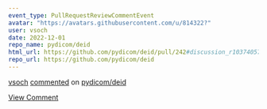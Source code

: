 ```yaml
---
event_type: PullRequestReviewCommentEvent
avatar: "https://avatars.githubusercontent.com/u/814322?"
user: vsoch
date: 2022-12-01
repo_name: pydicom/deid
html_url: https://github.com/pydicom/deid/pull/242#discussion_r1037405701
repo_url: https://github.com/pydicom/deid
---
```


<a href='https://github.com/vsoch' target='_blank'>vsoch</a> <a href='https://github.com/pydicom/deid/pull/242#discussion_r1037405701' target='_blank'>commented</a> on <a href='https://github.com/pydicom/deid' target='_blank'>pydicom/deid</a>

<a href='https://github.com/pydicom/deid/pull/242#discussion_r1037405701' target='_blank'>View Comment</a>